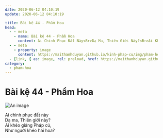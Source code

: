 ```yaml
---
date: 2020-06-12 04:10:19
update: 2020-06-12 04:10:19

title: Bài kệ 44 - Phẩm Hoa
head:
  - - meta
    - name: Bài kệ 44 - Phẩm Hoa
      content: Ai Chinh Phục Đất Này<Br>Dạ Ma, Thiên Giới Này?<Br>Ai Khéo Giảng Pháp Cú,<Br>Như Người Khéo Hái Hoa?<Br>
  - - meta
    - property: image
      content: https://maithanhduyan.github.io/kinh-phap-cu/img/pham-hoa/pham-hoa-044.jpg
  - [link, { as: image, rel: preload, href: https://maithanhduyan.github.io/kinh-phap-cu/img/pham-hoa/pham-hoa-044.jpg }]
category:
  - pham-hoa
---
```


# Bài kệ 44 - Phẩm Hoa

![An image](/img/pham-hoa/pham-hoa-044.jpg)

Ai chinh phục đất này<br>Dạ ma, Thiên giới này?<br>Ai khéo giảng Pháp cú,<br>Như người khéo hái hoa?<br>
